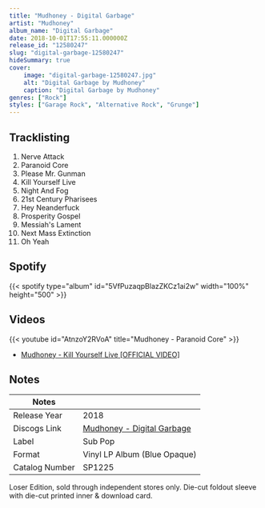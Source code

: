 ```yaml
---
title: "Mudhoney - Digital Garbage"
artist: "Mudhoney"
album_name: "Digital Garbage"
date: 2018-10-01T17:55:11.000000Z
release_id: "12580247"
slug: "digital-garbage-12580247"
hideSummary: true
cover:
    image: "digital-garbage-12580247.jpg"
    alt: "Digital Garbage by Mudhoney"
    caption: "Digital Garbage by Mudhoney"
genres: ["Rock"]
styles: ["Garage Rock", "Alternative Rock", "Grunge"]
---
```


## Tracklisting
1. Nerve Attack
2. Paranoid Core
3. Please Mr. Gunman
4. Kill Yourself Live
5. Night And Fog
6. 21st Century Pharisees
7. Hey Neanderfuck
8. Prosperity Gospel
9. Messiah's Lament
10. Next Mass Extinction
11. Oh Yeah


## Spotify
{{< spotify type="album" id="5VfPuzaqpBlazZKCz1ai2w" width="100%" height="500" >}}



## Videos
{{< youtube id="AtnzoY2RVoA" title="Mudhoney - Paranoid Core" >}}
- [Mudhoney - Kill Yourself Live [OFFICIAL VIDEO]](https://www.youtube.com/watch?v=UNwo0dWvWt4)

## Notes
| Notes          |             |
| ---------------| ----------- |
| Release Year   | 2018 |
| Discogs Link   | [Mudhoney - Digital Garbage](https://www.discogs.com/release/12580247-Mudhoney-Digital-Garbage) |
| Label          | Sub Pop |
| Format         | Vinyl LP Album (Blue Opaque) |
| Catalog Number | SP1225 |

Loser Edition, sold through independent stores only.
Die-cut foldout sleeve with die-cut printed inner & download card.
